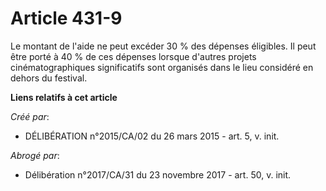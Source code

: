 # Article 431-9

Le montant de l'aide ne peut excéder 30 % des dépenses éligibles. Il peut être porté à 40 % de ces dépenses lorsque d'autres
projets cinématographiques significatifs sont organisés dans le lieu considéré en dehors du festival.

**Liens relatifs à cet article**

_Créé par_:

  - DÉLIBÉRATION n°2015/CA/02 du 26 mars 2015 - art. 5, v. init.

_Abrogé par_:

  - Délibération n°2017/CA/31 du 23 novembre 2017 - art. 50, v. init.
